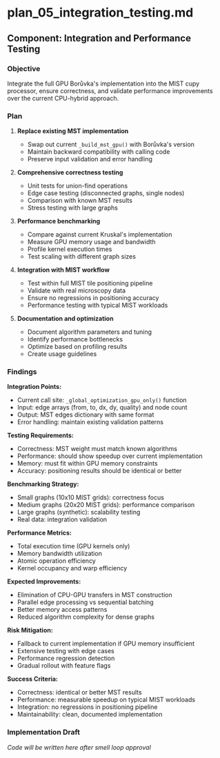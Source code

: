 # plan_05_integration_testing.md
## Component: Integration and Performance Testing

### Objective
Integrate the full GPU Borůvka's implementation into the MIST cupy processor, ensure correctness, and validate performance improvements over the current CPU-hybrid approach.

### Plan
1. **Replace existing MST implementation**
   - Swap out current `_build_mst_gpu()` with Borůvka's version
   - Maintain backward compatibility with calling code
   - Preserve input validation and error handling

2. **Comprehensive correctness testing**
   - Unit tests for union-find operations
   - Edge case testing (disconnected graphs, single nodes)
   - Comparison with known MST results
   - Stress testing with large graphs

3. **Performance benchmarking**
   - Compare against current Kruskal's implementation
   - Measure GPU memory usage and bandwidth
   - Profile kernel execution times
   - Test scaling with different graph sizes

4. **Integration with MIST workflow**
   - Test within full MIST tile positioning pipeline
   - Validate with real microscopy data
   - Ensure no regressions in positioning accuracy
   - Performance testing with typical MIST workloads

5. **Documentation and optimization**
   - Document algorithm parameters and tuning
   - Identify performance bottlenecks
   - Optimize based on profiling results
   - Create usage guidelines

### Findings
**Integration Points:**
- Current call site: `_global_optimization_gpu_only()` function
- Input: edge arrays (from, to, dx, dy, quality) and node count
- Output: MST edges dictionary with same format
- Error handling: maintain existing validation patterns

**Testing Requirements:**
- Correctness: MST weight must match known algorithms
- Performance: should show speedup over current implementation
- Memory: must fit within GPU memory constraints
- Accuracy: positioning results should be identical or better

**Benchmarking Strategy:**
- Small graphs (10x10 MIST grids): correctness focus
- Medium graphs (20x20 MIST grids): performance comparison
- Large graphs (synthetic): scalability testing
- Real data: integration validation

**Performance Metrics:**
- Total execution time (GPU kernels only)
- Memory bandwidth utilization
- Atomic operation efficiency
- Kernel occupancy and warp efficiency

**Expected Improvements:**
- Elimination of CPU-GPU transfers in MST construction
- Parallel edge processing vs sequential batching
- Better memory access patterns
- Reduced algorithm complexity for dense graphs

**Risk Mitigation:**
- Fallback to current implementation if GPU memory insufficient
- Extensive testing with edge cases
- Performance regression detection
- Gradual rollout with feature flags

**Success Criteria:**
- Correctness: identical or better MST results
- Performance: measurable speedup on typical MIST workloads
- Integration: no regressions in positioning pipeline
- Maintainability: clean, documented implementation

### Implementation Draft
*Code will be written here after smell loop approval*
